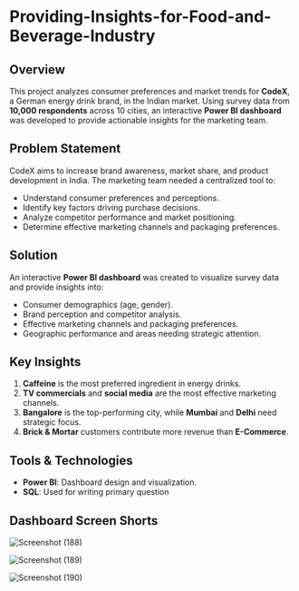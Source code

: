 # Providing-Insights-for-Food-and-Beverage-Industry

## Overview
This project analyzes consumer preferences and market trends for **CodeX**, a German energy drink brand, in the Indian market. Using survey data from **10,000 respondents** across 10 cities, an interactive **Power BI dashboard** was developed to provide actionable insights for the marketing team.

## Problem Statement
CodeX aims to increase brand awareness, market share, and product development in India. The marketing team needed a centralized tool to:
- Understand consumer preferences and perceptions.
- Identify key factors driving purchase decisions.
- Analyze competitor performance and market positioning.
- Determine effective marketing channels and packaging preferences.

## Solution
An interactive **Power BI dashboard** was created to visualize survey data and provide insights into:
- Consumer demographics (age, gender).
- Brand perception and competitor analysis.
- Effective marketing channels and packaging preferences.
- Geographic performance and areas needing strategic attention.

## Key Insights
1. **Caffeine** is the most preferred ingredient in energy drinks.
2. **TV commercials** and **social media** are the most effective marketing channels.
3. **Bangalore** is the top-performing city, while **Mumbai** and **Delhi** need strategic focus.
4. **Brick & Mortar** customers contribute more revenue than **E-Commerce**.

## Tools & Technologies
- **Power BI**: Dashboard design and visualization.
- **SQL**: Used for writing primary question

## Dashboard Screen Shorts
![Screenshot (188)](https://github.com/user-attachments/assets/32b32d64-6fe9-4920-84a8-d5ab8a0b9cd8)

![Screenshot (189)](https://github.com/user-attachments/assets/ac6fdfef-3b3f-44bf-9c6f-17b56e3e1b44)

![Screenshot (190)](https://github.com/user-attachments/assets/5aa73113-e64c-4d3b-af60-98c3b75f3247)
